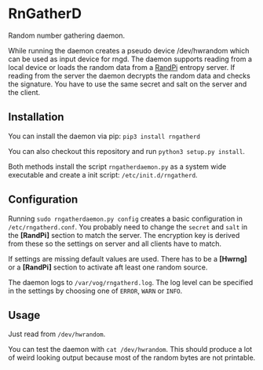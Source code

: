 RnGatherD
=========

Random number gathering daemon.

While running the daemon creates a pseudo device /dev/hwrandom which can be used as input device for rngd. The daemon
supports reading from a local device or loads the random data from a [RandPi](https://github.com/pinae/RandPi) entropy 
server. If reading from the server the daemon decrypts the random data and checks the signature. You have to use the 
same secret and salt on the server and the client.

Installation
------------

You can install the daemon via pip: `pip3 install rngatherd`

You can also checkout this repository and run `python3 setup.py install`.

Both methods install the script `rngatherdaemon.py` as a system wide executable and create a init script: 
`/etc/init.d/rngatherd`.

Configuration
-------------

Running `sudo rngatherdaemon.py config` creates a basic configuration in `/etc/rngatherd.conf`. You probably need
to change the `secret` and `salt` in the **[RandPi]** section to match the server. The encryption key is derived from 
these so the settings on server and all clients have to match.

If settings are missing default values are used. There has to be a **[Hwrng]** or a **[RandPi]** section to activate
aft least one random source.

The daemon logs to `/var/vog/rngatherd.log`. The log level can be specified in the settings by choosing one of `ERROR`,
`WARN` or `INFO`.

Usage
-----

Just read from `/dev/hwrandom`.

You can test the daemon with `cat /dev/hwrandom`. This should produce a lot of weird looking output because most of
the random bytes are not printable.

